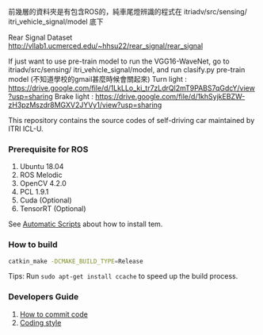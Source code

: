 前幾層的資料夾是有包含ROS的，純車尾燈辨識的程式在 itriadv/src/sensing/ itri_vehicle_signal/model 底下

Rear Signal Dataset
http://vllab1.ucmerced.edu/~hhsu22/rear_signal/rear_signal

If just want to use pre-train model to run the VGG16-WaveNet, go to itriadv/src/sensing/ itri_vehicle_signal/model, and run clasify.py
pre-train model (不知道學校的gmail甚麼時候會關起來)
Turn light : https://drive.google.com/file/d/1LkLLo_ki_tr7zLdrQl2mT9PABS7qGdcY/view?usp=sharing 
Brake light : https://drive.google.com/file/d/1khSyjkEBZW-zH3pzMszdr8MGXV2JYVy1/view?usp=sharing

This repository contains the source codes of self-driving car maintained by ITRI ICL-U.

### Prerequisite for ROS

1. Ubuntu 18.04
1. ROS Melodic
1. OpenCV 4.2.0
1. PCL 1.9.1
1. Cuda (Optional)
1. TensorRT (Optional)

See [Automatic Scripts](https://gitlab.itriadv.co/self_driving_bus/automatic_scripts)
about how to install tem.

### How to build

```sh
catkin_make -DCMAKE_BUILD_TYPE=Release
```

Tips: Run ```sudo apt-get install ccache``` to speed up the build process.

### Developers Guide

1. [How to commit code](docs/commit_code.md)
1. [Coding style](docs/coding_style.md)
